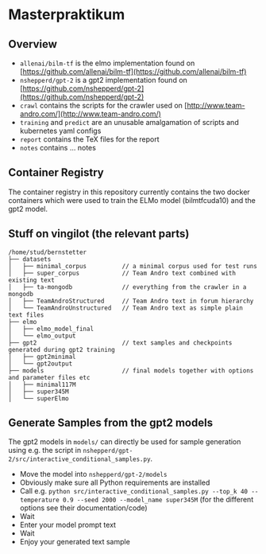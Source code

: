 # Masterpraktikum

## Overview

- `allenai/bilm-tf` is the elmo implementation found on [https://github.com/allenai/bilm-tf](https://github.com/allenai/bilm-tf)
- `nshepperd/gpt-2` is a gpt2 implementation found on [https://github.com/nshepperd/gpt-2](https://github.com/nshepperd/gpt-2)
- `crawl` contains the scripts for the crawler used on [http://www.team-andro.com/](http://www.team-andro.com/)
- `training` and `predict` are an unusable amalgamation of scripts and kubernetes yaml configs
- `report` contains the TeX files for the report
- `notes` contains ... notes


## Container Registry

The container registry in this repository currently contains the two docker containers which were used to train the ELMo model (bilmtfcuda10) and the gpt2 model.

## Stuff on vingilot (the relevant parts)

```
/home/stud/bernstetter
├── datasets
│   ├── minimal_corpus          // a minimal corpus used for test runs
│   ├── super_corpus            // Team Andro text combined with existing text
│   ├── ta-mongodb              // everything from the crawler in a mongodb
│   ├── TeamAndroStructured     // Team Andro text in forum hierarchy
│   └── TeamAndroUnstructured   // Team Andro text as simple plain text files
├── elmo                        
│   ├── elmo_model_final
│   └── elmo_output
├── gpt2                        // text samples and checkpoints generated during gpt2 training
│   ├── gpt2minimal
│   └── gpt2output
├── models                      // final models together with options and parameter files etc
│   ├── minimal117M
│   ├── super345M
│   └── superElmo
```

## Generate Samples from the gpt2 models

The gpt2 models in `models/` can directly be used for sample generation using e.g. the script in `nshepperd/gpt-2/src/interactive_conditional_samples.py`.

- Move the model into `nshepperd/gpt-2/models`
- Obviously make sure all Python requirements are installed
- Call e.g. `python src/interactive_conditional_samples.py --top_k 40 --temperature 0.9 --seed 2000 --model_name super345M`
(for the different options see their documentation/code)
- Wait
- Enter your model prompt text
- Wait
- Enjoy your generated text sample



